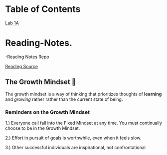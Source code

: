 # Table of Contents

[Lab 1A](Lab-a1.md)




# Reading-Notes.

-Reading Notes Repo

[Reading Source](https://www.atlassian.com/blog/inside-atlassian/growth-mindset)

## The Growth Mindset 💪

The growth mindset is a way of thinking that prioritizes thoughts of **learning** and *growing* rather rather than the current state of being.


### Reminders on the Growth Mindset

1.) Everyone call fall into the Fixed Mindset at any time. You must continually choose to be in the Growth Mindset.

2.) Effort in pursuit of goals is worthwhile, even when it feels slow.

3.) Other successful individuals are inspirational, not confrontational


